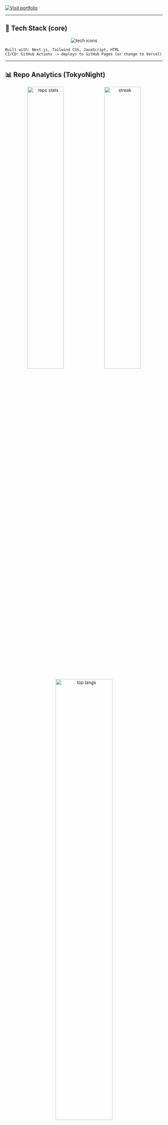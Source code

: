 <!--
================================================================================
🛰️  DEVMDAVE — "my-portfolio" Repo README (Visual Portfolio Mode — TokyoNight)
================================================================================
Repo: my-portfolio
Theme: TokyoNight (Electric Cyan / Indigo / Magenta)
All visuals are GitHub-safe (SVG / GIF / badges). Copy this entire block into
your portfolio repo's README.md. If you used the provided assets/logo.svg,
it will display at the top.
================================================================================
-->

<!-- =========================
   HERO / ANIMATED HEADER
   (Typing SVG + subtle neon divider)
   ========================= 

<p align="center">
  <img src="https://readme-typing-svg.herokuapp.com?font=Orbitron&size=28&duration=3200&pause=800&color=00FFF5&center=true&vCenter=true&width=780&lines=My+Portfolio+Dashboard;+Built+with+Next.js+%E2%80%A2+Tailwind+CSS+%E2%80%A2" alt="typing" />
</p>

<p align="center">
  <img src="https://i.imgur.com/sq6D7Dk.gif" width="760" height="6" alt="neon divider"/>
</p>

---

## 🔷 About this repository
```text
This repository contains the source (static assets & deployment config)
for my portfolio website. It showcases featured projects, live demos,
and the tools I used to build the site (Next.js, Tailwind CSS, GitHub Actions).
The README itself is a visual showcase — TokyoNight themed.
```

---

## 🚀 Live preview
<p align="center">
  <!-- Shield acting as a button — replace URL if your live page differs -->
  <a href="https://devmdave.github.io/my-portfolio" target="_blank">
    <img src="https://img.shields.io/badge/🚀%20Visit%20My%20Portfolio-TokyoNight-00FFF5?style=for-the-badge&logo=vercel&logoColor=white" alt="Visit portfolio" />
  </a>
</p>

---

## 🧩 Tech Stack (core)
<p align="center">
  <img src="https://skillicons.dev/icons?i=nextjs,tailwind,js,html,githubactions,vercel&theme=dark" alt="tech icons" />
</p>

```text
Built with: Next.js, Tailwind CSS, JavaScript, HTML
CI/CD: GitHub Actions -> deploys to GitHub Pages (or change to Vercel)
```

---


## 📊 Repo Analytics (TokyoNight)
<p align="center">
  <img src="https://github-readme-stats.vercel.app/api?username=devmdave&repo=my-portfolio&show_icons=true&theme=tokyonight&hide_border=true" width="48%" alt="repo stats" />
  <img src="https://github-readme-streak-stats.herokuapp.com?user=devmdave&theme=tokyonight&hide_border=true" width="48%" alt="streak" />
</p>

<p align="center">
  <img src="https://github-readme-stats.vercel.app/api/top-langs/?username=devmdave&repo=my-portfolio&layout=compact&theme=tokyonight&hide_border=true" width="60%" alt="top langs" />
</p>

---

## 🔧 CI / Deployment (GitHub Actions)
```yaml
# Example: .github/workflows/deploy.yml
name: Build & Deploy
on:
  push:
    branches: [ main ]
jobs:
  build:
    runs-on: ubuntu-latest
    steps:
      - uses: actions/checkout@v3
      - name: Setup Node
        uses: actions/setup-node@v4
        with:
          node-version: 18
      - name: Install
        run: npm ci
      - name: Build
        run: npm run build
      - name: Deploy to GitHub Pages
        uses: peaceiris/actions-gh-pages@v3
        with:
          github_token: ${{ secrets.GITHUB_TOKEN }}
          publish_dir: ./out  # or .next if using export
```
---

## ⚡ Accessibility & Performance Notes
- Images & GIFs are optimized for web (keep under ~2MB each).
- Use `alt` tags for all images (done above).
- Tailwind provides responsive utilities — ensure hero images are responsive.

---

## 📬 Contact & Socials
<p align="center">
  <a href="https://github.com/devmdave" target="_blank"><img src="https://img.shields.io/badge/GitHub-181717.svg?style=for-the-badge&logo=github&logoColor=white" alt="github" /></a>
  <a href="https://linkedin.com/in/devmdave" target="_blank"><img src="https://img.shields.io/badge/LinkedIn-0077B5.svg?style=for-the-badge&logo=linkedin&logoColor=white" alt="linkedin" /></a>
  <a href="mailto:devmdave@example.com"><img src="https://img.shields.io/badge/Email-EA4335.svg?style=for-the-badge&logo=gmail&logoColor=white" alt="email" /></a>
</p>

---

## ✅ Setup checklist (how to use this README)
```text
1) Place custom GIFs and assets under assets/ (e.g., assets/header.gif, assets/project1.gif)
2) Update project links to your actual repo/demo URLs
3) Commit assets/logo.svg (if you want the holographic logo at top)
4) Commit README.md (this file) to the root of the repo my-portfolio
5) Push to GitHub — verify visuals on the repository page
```

---
